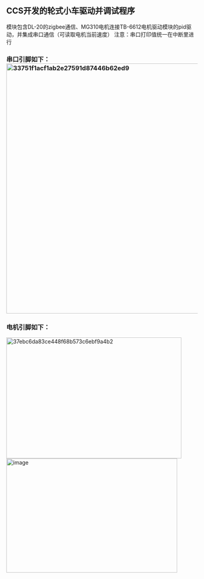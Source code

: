  ## CCS开发的轮式小车驱动并调试程序
模块包含DL-20的zigbee通信、MG310电机连接TB-6612电机驱动模块的pid驱动，并集成串口通信（可读取电机当前速度）
注意：串口打印值统一在中断里进行
### 串口引脚如下：<img width="1133" height="657" alt="33751f1acf1ab2e27591d87446b62ed9" src="https://github.com/user-attachments/assets/2ef6e8ed-9873-47d2-bac7-7e74abf17a57" />
### 电机引脚如下：
<img width="461" height="318" alt="37ebc6da83ce448f68b573c6ebf9a4b2" src="https://github.com/user-attachments/assets/18380a41-3391-42b3-b41b-5483e099733c" /><img width="450" height="300" alt="image" src="https://github.com/user-attachments/assets/c7d014ef-9a23-4d91-9e16-362b51c79e33" />



